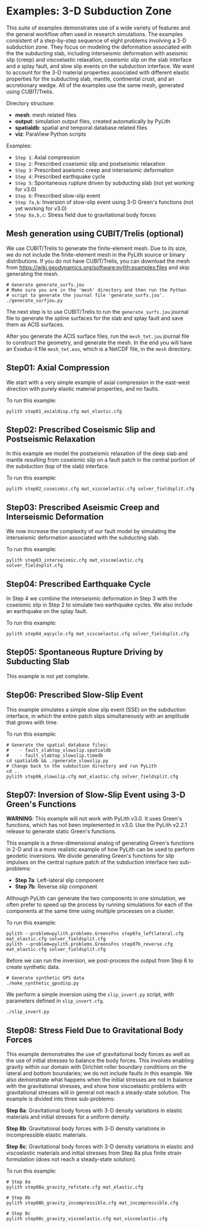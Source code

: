 # Examples: 3-D Subduction Zone

This suite of examples demonstrates use of a wide variety of features
and the general workflow often used in research simulations.  The
examples consistent of a step-by-step sequence of eight problems
involving a 3-D subduction zone. They focus on modeling the
deformation associated with the the subducting slab, including
interseismic deformation with aseismic slip (creep) and viscoelastic
relaxation, coseismic slip on the slab interface and a splay fault,
and slow slip events on the subduction interface. We want to account
for the 3-D material properties associated with different elastic
properties for the subducting slab, mantle, continental crust, and an
accretionary wedge. All of the examples use the same mesh, generated
using CUBIT/Trelis.

Directory structure:
* **mesh**: mesh related files
* **output**: simulation output files, created automatically by PyLith
* **spatialdb**: spatial and temporal database related files
* **viz**: ParaView Python scripts

Examples:

* `Step 1`: Axial compression
* `Step 2`: Prescribed coseismic slip and postseismic relaxation
* `Step 3`: Prescribed aseismic creep and interseismic deformation
* `Step 4`: Prescribed earthquake cycle
* `Step 5`: Spontaneous rupture driven by subducting slab (not yet working for v3.0)
* `Step 6`: Prescribed slow-slip event
* `Step 7a,b`: Inversion of slow-slip event using 3-D Green's functions (not yet working for v3.0)
* `Step 8a,b,c`: Stress field due to gravitational body forces


## Mesh generation using CUBIT/Trelis (optional)

We use CUBIT/Trelis to generate the finite-element mesh. Due to its
size, we do not include the finite-element mesh in the PyLith source
or binary distributions. If you do not have CUBIT/Trelis, you can
download the mesh from
https://wiki.geodynamics.org/software:pylith:examples:files and skip
generating the mesh.

```
# Generate generate_surfs.jou
# Make sure you are in the 'mesh' directory and then run the Python
# script to generate the journal file 'generate_surfs.jou'.
./generate_surfjou.py
```

The next step is to use CUBIT/Trelis to run the `generate_surfs.jou`
journal file to generate the spline surfaces for the slab and splay
fault and save them as ACIS surfaces.

After you generate the ACIS surface files, run the `mesh_tet.jou`
journal file to construct the geometry, and generate the mesh. In the
end you will have an Exodus-II file `mesh_tet.exo`, which is a NetCDF
file, in the `mesh` directory.


## Step01: Axial Compression

We start with a very simple example of axial compression in the
east-west direction with purely elastic material properties, and no
faults. 

To run this example:
```
pylith step01_axialdisp.cfg mat_elastic.cfg
```


## Step02: Prescribed Coseismic Slip and Postseismic Relaxation

In this example we model the postseismic relaxation of the deep slab
and mantle resulting from coseismic slip on a fault patch in the
central portion of the subduction (top of the slab) interface. 

To run this example:

```
pylith step02_coseismic.cfg mat_viscoelastic.cfg solver_fieldsplit.cfg
```


## Step03: Prescribed Aseismic Creep and Interseismic Deformation

We now increase the complexity of our fault model by simulating the
interseismic deformation associated with the subducting slab.

To run this example:
```
pylith step03_interseismic.cfg mat_viscoelastic.cfg solver_fieldsplit.cfg
```


## Step04: Prescribed Earthquake Cycle

In Step 4 we combine the interseismic deformation in Step 3 with the
coseismic slip in Step 2 to simulate two earthquake cycles. We also
include an earthquake on the splay fault.

To run this example:
```
pylith step04_eqcycle.cfg mat_viscoelastic.cfg solver_fieldsplit.cfg
```

## Step05: Spontaneous Rupture Driving by Subducting Slab

This example is not yet complete.

## Step06: Prescribed Slow-Slip Event

This example simulates a simple slow slip event (SSE) on the
subduction interface, in which the entire patch slips simultaneously
with an amplitude that grows with time. 

To run this example:
```
# Generate the spatial database files: 
#    - fault_slabtop_slowslip.spatialdb
#    - fault_slabtop_slowslip.timedb
cd spatialdb && ./generate_slowslip.py
# Change back to the subduction directory and run PyLith
cd ..
pylith step06_slowslip.cfg mat_elastic.cfg solver_fieldsplit.cfg
```


## Step07: Inversion of Slow-Slip Event using 3-D Green's Functions

**WARNING**: This example will not work with PyLith v3.0. It uses
Green's functions, which has not been implemented in v3.0. Use
the PyLith v2.2.1 release to generate static Green's functions.

This example is a three-dimensional analog of generating Green's
functions in 2-D and is a more realistic example of how PyLith can be
used to perform geodetic inversions. We divide generating Green's
functions for slip impulses on the central rupture patch of the
subduction interface two sub-problems:

  * **Step 7a**: Left-lateral slip component
  * **Step 7b**: Reverse slip component

Although PyLith can generate the two components in one simulation, we
often prefer to speed up the process by running simulations for each
of the components at the same time using multiple processes on a
cluster.

To run this example:
```
pylith --problem=pylith.problems.GreensFns step07a_leftlateral.cfg mat_elastic.cfg solver_fieldsplit.cfg
pylith --problem=pylith.problems.GreensFns step07b_reverse.cfg mat_elastic.cfg solver_fieldsplit.cfg
```

Before we can run the inversion, we post-process the output from Step
6 to create synthetic data. 
```
# Generate synthetic GPS data
./make_synthetic_gpsdisp.py
```

We perform a simple inversion using the `slip_invert.py` script,
with parameters defined in `slip_invert.cfg`.
```
./slip_invert.py
```


## Step08: Stress Field Due to Gravitational Body Forces

This example demonstrates the use of gravitational body forces as well
as the use of initial stresses to balance the body forces. This
involves enabling gravity within our domain with Dirichlet roller
boundary conditions on the lateral and bottom boundaries; we do not
include faults in this example.  We also demonstrate what happens when
the initial stresses are not in balance with the gravitational
stresses, and show how viscoelastic problems with gravitational
stresses will in general not reach a steady-state solution. The
example is divided into three sub-problems:

**Step 8a**: Gravitational body forces with 3-D density variations
    in elastic materials and initial stresses for a uniform density.

**Step 8b**: Gravitational body forces with 3-D density variations
    in incompressible elastic materials.

**Step 8c**: Gravitational body forces with 3-D density variations
    in elastic and viscoelastic materials and initial stresses from
    Step 8a plus finite strain formulation (does not reach a
    steady-state solution).

To run this example:

```
# Step 8a
pylith step08a_gravity_refstate.cfg mat_elastic.cfg

# Step 8b
pylith step08b_gravity_incompressible.cfg mat_incompressible.cfg

# Step 8c
pylith step08c_gravity_viscoelastic.cfg mat_viscoelastic.cfg
```
